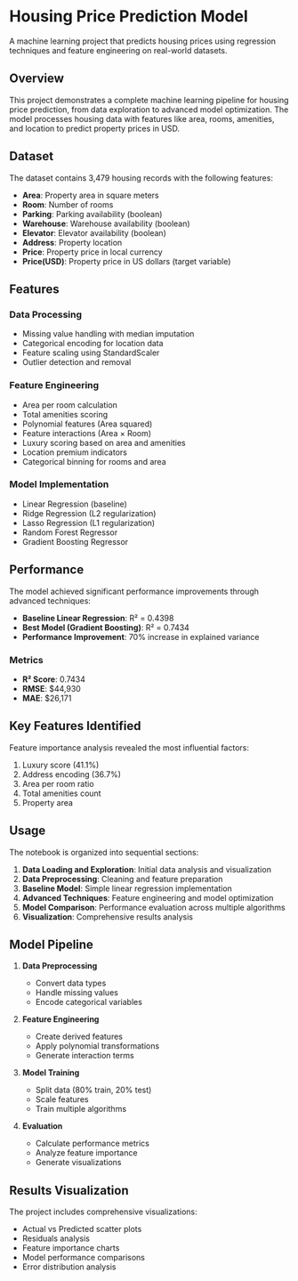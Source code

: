 # Housing Price Prediction Model

A machine learning project that predicts housing prices using regression techniques and feature engineering on real-world datasets.

## Overview

This project demonstrates a complete machine learning pipeline for housing price prediction, from data exploration to advanced model optimization. The model processes housing data with features like area, rooms, amenities, and location to predict property prices in USD.

## Dataset

The dataset contains 3,479 housing records with the following features:

- **Area**: Property area in square meters
- **Room**: Number of rooms
- **Parking**: Parking availability (boolean)
- **Warehouse**: Warehouse availability (boolean)
- **Elevator**: Elevator availability (boolean)
- **Address**: Property location
- **Price**: Property price in local currency
- **Price(USD)**: Property price in US dollars (target variable)

## Features

### Data Processing

- Missing value handling with median imputation
- Categorical encoding for location data
- Feature scaling using StandardScaler
- Outlier detection and removal

### Feature Engineering

- Area per room calculation
- Total amenities scoring
- Polynomial features (Area squared)
- Feature interactions (Area × Room)
- Luxury scoring based on area and amenities
- Location premium indicators
- Categorical binning for rooms and area

### Model Implementation

- Linear Regression (baseline)
- Ridge Regression (L2 regularization)
- Lasso Regression (L1 regularization)
- Random Forest Regressor
- Gradient Boosting Regressor

## Performance

The model achieved significant performance improvements through advanced techniques:

- **Baseline Linear Regression**: R² = 0.4398
- **Best Model (Gradient Boosting)**: R² = 0.7434
- **Performance Improvement**: 70% increase in explained variance

### Metrics

- **R² Score**: 0.7434
- **RMSE**: $44,930
- **MAE**: $26,171

## Key Features Identified

Feature importance analysis revealed the most influential factors:

1. Luxury score (41.1%)
2. Address encoding (36.7%)
3. Area per room ratio
4. Total amenities count
5. Property area


## Usage

The notebook is organized into sequential sections:

1. **Data Loading and Exploration**: Initial data analysis and visualization
2. **Data Preprocessing**: Cleaning and feature preparation
3. **Baseline Model**: Simple linear regression implementation
4. **Advanced Techniques**: Feature engineering and model optimization
5. **Model Comparison**: Performance evaluation across multiple algorithms
6. **Visualization**: Comprehensive results analysis

## Model Pipeline

1. **Data Preprocessing**

   - Convert data types
   - Handle missing values
   - Encode categorical variables

2. **Feature Engineering**

   - Create derived features
   - Apply polynomial transformations
   - Generate interaction terms

3. **Model Training**

   - Split data (80% train, 20% test)
   - Scale features
   - Train multiple algorithms

4. **Evaluation**
   - Calculate performance metrics
   - Analyze feature importance
   - Generate visualizations

## Results Visualization

The project includes comprehensive visualizations:

- Actual vs Predicted scatter plots
- Residuals analysis
- Feature importance charts
- Model performance comparisons
- Error distribution analysis

